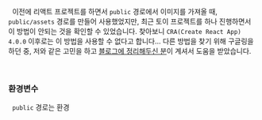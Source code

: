 
&nbsp;&nbsp;이전에 리액트 프로젝트를 하면서 `public` 경로에서 이미지를 가져올 때, `public/assets` 경로를 만들어 사용했었지만, 최근  토이 프로젝트를 하나 진행하면서 이 방법이 안되는 것을 확인할 수 있었습니다. 찾아보니 `CRA(Create React App) 4.0.0` 이후로는 이 방법을 사용할 수 없다고 합니다... 다른 방법을 찾기 위해 구글링을 하던 중, 저와 같은 고민을 하고 [블로그에 정리해두신 분](https://think0wise.tistory.com/21)이 계셔서 도움을 받았습니다.

<br>

### 환경변수

&nbsp;&nbsp;`public` 경로는 환경